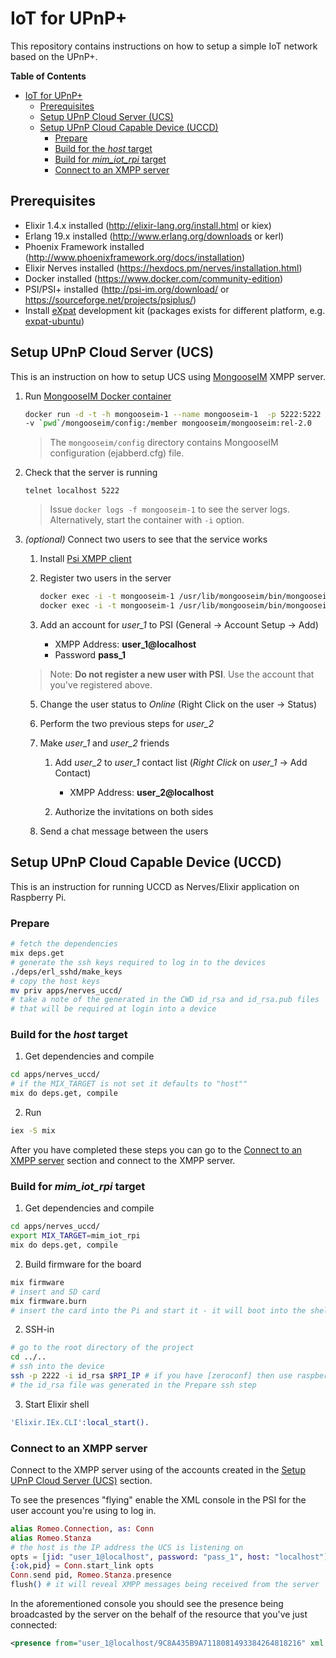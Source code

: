 # IoT for UPnP+

This repository contains instructions on how to setup a simple
IoT network based on the UPnP+.

<!-- markdown-toc start - Don't edit this section. Run M-x markdown-toc-generate-toc again -->
**Table of Contents**

- [IoT for UPnP+](#iot-for-upnp)
    - [Prerequisites](#prerequisites)
    - [Setup UPnP Cloud Server (UCS)](#setup-upnp-cloud-server-ucs)
    - [Setup UPnP Cloud Capable Device (UCCD)](#setup-upnp-cloud-capable-device-uccd)
        - [Prepare](#prepare)
        - [Build for the *host* target](#build-for-the-host-target)
        - [Build for *mim_iot_rpi* target](#build-for-mimiotrpi-target)
        - [Connect to an XMPP server](#connect-to-an-xmpp-server)

<!-- markdown-toc end -->


## Prerequisites

* Elixir 1.4.x installed (http://elixir-lang.org/install.html or kiex)
* Erlang 19.x installed (http://www.erlang.org/downloads or kerl)
* Phoenix Framework installed (http://www.phoenixframework.org/docs/installation)
* Elixir Nerves installed (https://hexdocs.pm/nerves/installation.html)
* Docker installed (https://www.docker.com/community-edition)
* PSI/PSI+ installed (http://psi-im.org/download/ or https://sourceforge.net/projects/psiplus/)
* Install [eXpat] development kit (packages exists for different platform, e.g. [expat-ubuntu](ubuntu))

## Setup UPnP Cloud Server (UCS)

This is an instruction on how to setup UCS using [MongooseIM] XMPP server.


1. Run [MongooseIM Docker container](https://hub.docker.com/r/mongooseim/mongooseim/)

   ```bash 
   docker run -d -t -h mongooseim-1 --name mongooseim-1  -p 5222:5222 \
   -v `pwd`/mongooseim/config:/member mongooseim/mongooseim:rel-2.0
   ```

   > The `mongooseim/config` directory contains MongooseIM configuration 
   > (ejabberd.cfg) file.

2. Check that the server is running

   `telnet localhost 5222`

   > Issue `docker logs -f mongooseim-1` to see the server logs. Alternatively,
   > start the container with `-i` option.

3. *(optional)* Connect two users to see that the service works

    1. Install [Psi XMPP client](http://psi-im.org/)
    1. Register two users in the server
       ```bash
       docker exec -i -t mongooseim-1 /usr/lib/mongooseim/bin/mongooseimctl register user_1 localhost pass_1
       docker exec -i -t mongooseim-1 /usr/lib/mongooseim/bin/mongooseimctl register user_2 localhost pass_2
       ```
    2. Add an account for *user_1* to PSI (General -> Account Setup -> Add)

        * XMPP Address: **user_1@localhost**
        * Password **pass_1**

    > Note: **Do not register a new user with PSI**. Use the account that you've
    > registered above.

    5. Change the user status to *Online* (Right Click on the user -> Status)
    6. Perform the two previous steps for *user_2*
    7. Make *user_1* and *user_2* friends

        1. Add *user_2* to *user_1* contact list (*Right Click* on *user_1* -> Add Contact)
            * XMPP Address: **user_2@localhost**

        1. Authorize the invitations on both sides

    10. Send a chat message between the users


## Setup UPnP Cloud Capable Device (UCCD)

This is an instruction for running UCCD as Nerves/Elixir application
on Raspberry Pi.

### Prepare

```bash
# fetch the dependencies
mix deps.get
# generate the ssh keys required to log in to the devices
./deps/erl_sshd/make_keys
# copy the host keys
mv priv apps/nerves_uccd/
# take a note of the generated in the CWD id_rsa and id_rsa.pub files
# that will be required at login into a device
```

### Build for the *host* target

1. Get dependencies and compile

```bash
cd apps/nerves_uccd/
# if the MIX_TARGET is not set it defaults to "host""
mix do deps.get, compile
```

2. Run

```bash
iex -S mix
```

After you have completed these steps you can go to the
[Connect to an XMPP server](#connect-to-an-xmpp-server) section and connect
to the XMPP server.

### Build for *mim_iot_rpi* target

1. Get dependencies and compile

```bash
cd apps/nerves_uccd/
export MIX_TARGET=mim_iot_rpi
mix do deps.get, compile

```

2. Build firmware for the board

```bash
mix firmware
# insert and SD card
mix firmware.burn
# insert the card into the Pi and start it - it will boot into the shell
```

2. SSH-in

```bash
# go to the root directory of the project
cd ../..
# ssh into the device
ssh -p 2222 -i id_rsa $RPI_IP # if you have [zeroconf] then use raspberrypi.local
# the id_rsa file was generated in the Prepare ssh step
```

3. Start Elixir shell

```erlang
'Elixir.IEx.CLI':local_start().
```

### Connect to an XMPP server

Connect to the XMPP server using of the accounts created in the
[Setup UPnP Cloud Server (UCS)](#setup-upnp-cloud-server-ucs) section.

To see the presences "flying" enable the XML console in the PSI for the
user account you're using to log in.

```elixir
alias Romeo.Connection, as: Conn
alias Romeo.Stanza
# the host is the IP address the UCS is listening on
opts = [jid: "user_1@localhost", password: "pass_1", host: "localhost"]
{:ok,pid} = Conn.start_link opts
Conn.send pid, Romeo.Stanza.presence
flush() # it will reveal XMPP messages being received from the server
```

In the aforementioned console you should see the presence being broadcasted by the
server on the behalf of the resource that you've just connected:

```xml
<presence from="user_1@localhost/9C8A435B9A7118081493384264818216" xml:lang="en" to="user_1@localhost/szm-mac"/>
```

[MongooseIM]: https://github.com/esl/MongooseIM
[Nerves]: http://nerves-project.org/
[eXpat]: http://expat.sourceforge.net/
[expat-ubuntu]: http://packages.ubuntu.com/precise-updates/libexpat1-dev
